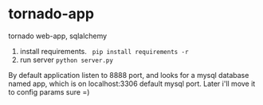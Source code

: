 # tornado-app
tornado web-app, sqlalchemy

1. install requirements.
``` pip install requirements -r```
2. run server
``` python server.py ```

By default application listen to 8888 port, and looks for a mysql database named app, which is on localhost:3306 default mysql port. Later i'll move it to config params sure =)
